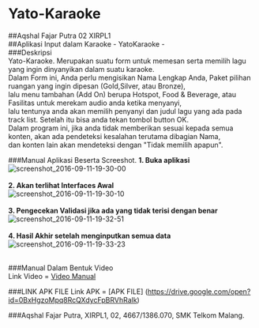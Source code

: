 # Yato-Karaoke
##Aqshal Fajar Putra 02 XIRPL1<br>
##Aplikasi Input dalam Karaoke - YatoKaraoke - <br>
###Deskripsi<br>
Yato-Karaoke. Merupakan suatu form untuk memesan serta memilih lagu yang ingin dinyanyikan dalam suatu karaoke.<br>
Dalam Form ini, Anda perlu mengisikan Nama Lengkap Anda, Paket pilihan ruangan yang ingin dipesan (Gold,Silver, atau Bronze),<br>
lalu menu tambahan (Add On) berupa Hotspot, Food & Beverage, atau Fasilitas untuk merekam audio anda ketika menyanyi,<br>
lalu tentunya anda akan memilih penyanyi dan judul lagu yang ada pada track list. Setelah itu bisa anda tekan tombol button OK. <br>
Dalam program ini, jika anda tidak memberikan sesuai kepada semua konten, akan ada pendeteksi kesalahan terutama dibagian Nama, <br>
dan konten lain akan mendeteksi dengan "Tidak memilih apapun".<br>

###Manual Aplikasi Beserta Screeshot.
__1. Buka aplikasi__ <br>
![screenshot_2016-09-11-19-30-00](https://cloud.githubusercontent.com/assets/22128258/18416981/a98b8a32-784e-11e6-8f41-e16582cb399c.png) <br><br>
__2. Akan terlihat Interfaces Awal__ <br>
![screenshot_2016-09-11-19-30-10](https://cloud.githubusercontent.com/assets/22128258/18417198/6b9bd43e-7853-11e6-8d3f-9ac987bb3843.png) <br><br>
__3. Pengecekan Validasi jika ada yang tidak terisi dengan benar__ <br>
![screenshot_2016-09-11-19-32-51](https://cloud.githubusercontent.com/assets/22128258/18417206/94ba5a34-7853-11e6-85a0-63940477d51b.png) <br><br>
__4. Hasil Akhir setelah menginputkan semua data__ <br>
![screenshot_2016-09-11-19-33-23](https://cloud.githubusercontent.com/assets/22128258/18417212/b752c9be-7853-11e6-9a7f-43775c84d7cc.png) <br><br>

###Manual Dalam Bentuk Video <br>
Link Video =  [Video Manual](https://youtu.be/7YN5U6kZJUQ)

###LINK APK FILE
Link APK = [APK FILE] (https://drive.google.com/open?id=0BxHgzoMpq8RcQXdycFpBRVhRalk)

###Aqshal Fajar Putra, XIRPL1, 02, 4667/1386.070, SMK Telkom Malang.


